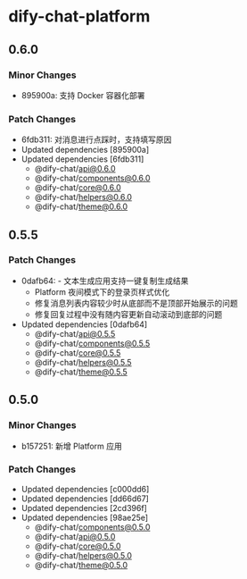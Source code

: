 # dify-chat-platform

## 0.6.0

### Minor Changes

- 895900a: 支持 Docker 容器化部署

### Patch Changes

- 6fdb311: 对消息进行点踩时，支持填写原因
- Updated dependencies [895900a]
- Updated dependencies [6fdb311]
  - @dify-chat/api@0.6.0
  - @dify-chat/components@0.6.0
  - @dify-chat/core@0.6.0
  - @dify-chat/helpers@0.6.0
  - @dify-chat/theme@0.6.0

## 0.5.5

### Patch Changes

- 0dafb64: - 文本生成应用支持一键复制生成结果
  - Platform 夜间模式下的登录页样式优化
  - 修复消息列表内容较少时从底部而不是顶部开始展示的问题
  - 修复回复过程中没有随内容更新自动滚动到底部的问题
- Updated dependencies [0dafb64]
  - @dify-chat/api@0.5.5
  - @dify-chat/components@0.5.5
  - @dify-chat/core@0.5.5
  - @dify-chat/helpers@0.5.5
  - @dify-chat/theme@0.5.5

## 0.5.0

### Minor Changes

- b157251: 新增 Platform 应用

### Patch Changes

- Updated dependencies [c000dd6]
- Updated dependencies [dd66d67]
- Updated dependencies [2cd396f]
- Updated dependencies [98ae25e]
  - @dify-chat/components@0.5.0
  - @dify-chat/api@0.5.0
  - @dify-chat/core@0.5.0
  - @dify-chat/helpers@0.5.0
  - @dify-chat/theme@0.5.0
